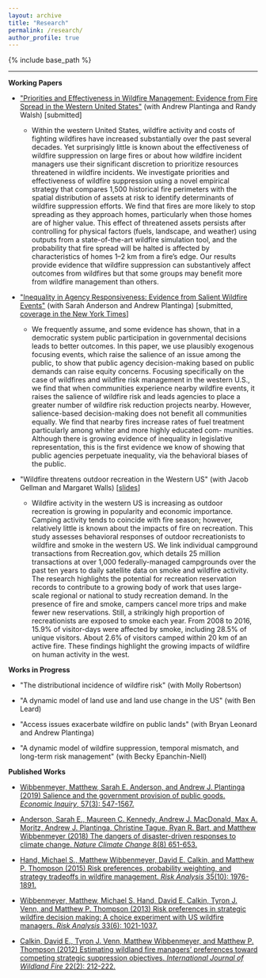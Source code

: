 ```yaml
---
layout: archive
title: "Research"
permalink: /research/
author_profile: true
---
```


{% include base_path %}

------

**Working Papers**
* ["Priorities and Effectiveness in Wildfire Management: Evidence from Fire Spread in the Western United States"](/files/priorities_and_effectiveness.pdf) (with Andrew Plantinga and Randy Walsh) [submitted]

	* Within the western United States, wildfire activity and costs of fighting wildfires have increased substantially over the past several decades. Yet surprisingly little is known about the effectiveness of wildfire suppression on large fires or about how wildfire incident managers use their significant discretion to prioritize resources threatened in wildfire incidents. We investigate priorities and effectiveness of wildfire suppression using a novel empirical strategy that compares 1,500 historical fire perimeters with the spatial distribution of assets at risk to identify determinants of wildfire suppression efforts. We find that fires are more likely to stop spreading as they approach homes, particularly when those homes are of higher value. This effect of threatened assets persists after controlling for physical factors (fuels, landscape, and weather) using outputs from a state-of-the-art wildfire simulation tool, and the probability that fire spread will be halted is affected by characteristics of homes 1–2 km from a fire’s edge. Our results provide evidence that wildfire suppression can substantively affect outcomes from wildfires but that some groups may benefit more from wildfire management than others.


* ["Inequality in Agency Responsiveness: Evidence from Salient Wildfire Events"](/files/agency-responsiveness.pdf) (with Sarah Anderson and Andrew Plantinga) [submitted, [coverage in the New York Times](https://www.nytimes.com/2020/12/16/climate/wildfires-minorities-aid.html)]

	* We frequently assume, and some evidence has shown, that in a democratic system public participation in governmental decisions leads to better outcomes. In this paper, we use plausibly exogenous focusing events, which raise the salience of an issue among the public, to show that public agency decision-making based on public demands can raise equity concerns. Focusing specifically on the case of wildfires and wildfire risk management in the western U.S., we find that when communities experience nearby wildfire events, it raises the salience of wildfire risk and leads agencies to place a greater number of wildfire risk reduction projects nearby. However, salience-based decision-making does not benefit all communities equally. We find that nearby fires increase rates of fuel treatment particularly among whiter and more highly educated com- munities. Although there is growing evidence of inequality in legislative representation, this is the first evidence we know of showing that public agencies perpetuate inequality, via the behavioral biases of the public.

* "Wildfire threatens outdoor recreation in the Western US" (with Jacob Gellman and Margaret Walls) [[slides](/files/aere-camping-slides.pdf)]

	* Wildfire activity in the western US is increasing as outdoor recreation is growing in popularity and economic importance. Camping activity tends to coincide with fire season; however, relatively little is known about the impacts of fire on recreation. This study assesses behavioral responses of outdoor recreationists to wildfire and smoke in the western US. We link individual campground transactions from Recreation.gov, which details 25 million transactions at over 1,000 federally-managed campgrounds over the past ten years to daily satellite data on smoke and wildfire activity. The research highlights the potential for recreation reservation records to contribute to a growing body of work that uses large-scale regional or national to study recreation demand. In the presence of fire and smoke, campers cancel more trips and make fewer new reservations. Still, a strikingly high proportion of recreationists are exposed to smoke each year. From 2008 to 2016, 15.9% of visitor-days were affected by smoke, including 28.5% of unique visitors. About 2.6% of visitors camped within 20 km of an active fire. These findings highlight the growing impacts of wildfire on human activity in the west.

**Works in Progress**
* "The distributional incidence of wildfire risk" (with Molly Robertson)

* "A dynamic model of land use and land use change in the US" (with Ben Leard)

* "Access issues exacerbate wildfire on public lands" (with Bryan Leonard and Andrew Plantinga)

* "A dynamic model of wildfire suppression, temporal mismatch, and long-term risk management" (with Becky Epanchin-Niell)

**Published Works**

* [Wibbenmeyer, Matthew, Sarah E. Anderson, and Andrew J. Plantinga (2019) Salience and the government provision of public goods. _Economic Inquiry_, 57(3): 547-1567.](https://onlinelibrary.wiley.com/doi/abs/10.1111/ecin.12781?casa_token=9PrR3w5OXw8AAAAA:iP7cabqb6rdcjHqxhJ85g6sqlNauJclXpmkgVuI7nIGGAKRqnOIRkJQq3rKKsbZGFi_xkb0nOiQzlUo)

* [Anderson, Sarah E., Maureen C. Kennedy, Andrew J. MacDonald, Max A. Moritz, Andrew J. Plantinga, Christine Tague, Ryan R. Bart, and Matthew Wibbenmeyer (2018) The dangers of disaster-driven responses to climate change. _Nature Climate Change_ 8(8) 651-653.](https://www.nature.com/articles/s41558-018-0208-8)

* [Hand, Michael S., Matthew Wibbenmeyer, David E. Calkin, and Matthew P. Thompson (2015) Risk preferences, probability weighting, and strategy tradeoffs in wildfire management. _Risk Analysis_ 35(10): 1976-1891.](https://onlinelibrary.wiley.com/doi/10.1111/risa.12457)

* [Wibbenmeyer, Matthew, Michael S. Hand, David E. Calkin, Tyron J. Venn, and Matthew P. Thompson (2013) Risk preferences in strategic wildfire decision making: A choice experiment with US wildfire managers. _Risk Analysis_ 33(6): 1021-1037.](https://onlinelibrary.wiley.com/doi/full/10.1111/j.1539-6924.2012.01894.x)

* [Calkin, David E., Tyron J. Venn, Matthew Wibbenmeyer, and Matthew P. Thompson (2012) Estimating wildland fire managers’ preferences toward competing strategic suppression objectives. _International Journal of Wildland Fire_ 22(2): 212-222.](https://www.publish.csiro.au/WF/WF11075)
